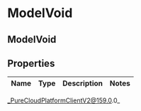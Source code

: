 # ModelVoid

## ModelVoid

## Properties

|Name | Type | Description | Notes|
|------------ | ------------- | ------------- | -------------|



_PureCloudPlatformClientV2@159.0.0_
